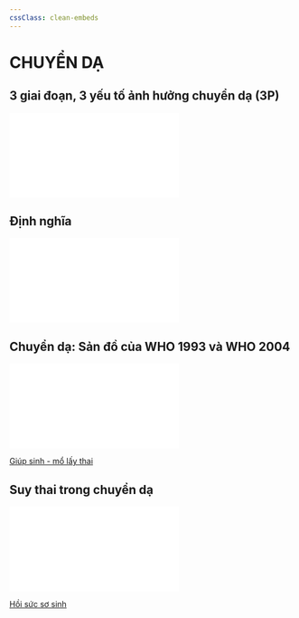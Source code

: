 ```yaml
---
cssClass: clean-embeds
---
```

# CHUYỂN DẠ  
## 3 giai đoạn, 3 yếu tố ảnh hưởng chuyển dạ (3P)  
![Sinh lí CHUYỂN DẠ](./Sinh%20l%C3%AD%20CHUY%E1%BB%82N%20D%E1%BA%A0.md)  
## Định nghĩa  
![Chuyển dạ kéo dài](./Chuy%E1%BB%83n%20d%E1%BA%A1%20k%C3%A9o%20d%C3%A0i.md)  
## Chuyển dạ: Sản đồ của WHO 1993 và WHO 2004  
![Sản đồ](./S%E1%BA%A3n%20%C4%91%E1%BB%93.md)  
  
[Giúp sinh - mổ lấy thai](Giu%CC%81p%20sinh%20-%20m%C3%B4%CC%89%20l%C3%A2%CC%81y%20thai.md)  
  
## Suy thai trong chuyển dạ  
![Suy thai trong chuyển dạ](./Suy%20thai%20trong%20chuy%E1%BB%83n%20d%E1%BA%A1.md)  
  
[Hồi sức sơ sinh](H%C3%B4%CC%80i%20s%C6%B0%CC%81c%20s%C6%A1%20sinh.md)